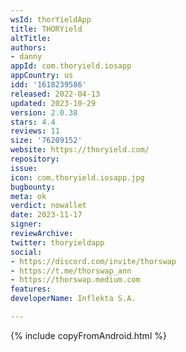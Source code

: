 ```yaml
---
wsId: thorYieldApp
title: THORYield
altTitle: 
authors:
- danny
appId: com.thoryield.iosapp
appCountry: us
idd: '1618239586'
released: 2022-04-13
updated: 2023-10-29
version: 2.0.38
stars: 4.4
reviews: 11
size: '76209152'
website: https://thoryield.com/
repository: 
issue: 
icon: com.thoryield.iosapp.jpg
bugbounty: 
meta: ok
verdict: nowallet
date: 2023-11-17
signer: 
reviewArchive: 
twitter: thoryieldapp
social:
- https://discord.com/invite/thorswap
- https://t.me/thorswap_ann
- https://thorswap.medium.com
features: 
developerName: Inflekta S.A.

---
```


{% include copyFromAndroid.html %}
